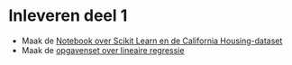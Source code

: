 # Inleveren deel 1

* Maak de [Notebook over Scikit Learn en de California Housing-dataset](https://github.com/hanze-hbo-ict/Machine-Learning/blob/master/docs/files/intro%20notebook%20en%20sklearn.ipynb)
* Maak de [opgavenset over lineaire regressie](opgave1-2.md)
